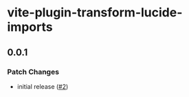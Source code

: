 # vite-plugin-transform-lucide-imports

## 0.0.1
### Patch Changes


- initial release ([#2](https://github.com/ieedan/vite-plugin-transform-lucide-imports/pull/2))
